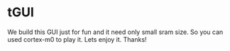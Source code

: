 tGUI
====

We build this GUI just for fun and it need only small sram size. So you can used cortex-m0 to play it. Lets enjoy it. Thanks!
